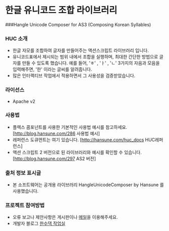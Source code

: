 # 한글 유니코드 조합 라이브러리

###Hangle Unicode Composer for AS3 (Composing Korean Syllables)


### HUC 소개
 * 한글 자모를 조합하여 글자를 만들어주는 액션스크립트 라이브러리 입니다.
 * 유니코드표에서 제시되는 범위 내에서 조합을 실행하며, 최대한 간단한 방법으로 글자를 만들 수 있도록 했습니다. 예를 들어, 'ㅎ' , 'ㅏ' , 'ㄴ' 3가지의 자음과 모음을 입력해주면, '한' 이라는 글씨를 알려줍니다.
 * 많은 인터랙티브 작업에서 적용하면서 그 사용성을 검증받았습니다.

### 라이선스
 * Apache v2

### 사용법
 * 플렉스 콤포넌트를 사용한 기본적인 사용법 예시를 참고하세요. [http://blog.hansune.com/286 사용법 예시]
 * 레퍼런스 도큐먼트는 여기 있습니다. [http://hansune.com/huc_docs HUC레퍼런스]
 * 액션 스크립트 2 버전으로 된 라이브러리와 예시를 확인할 수 있습니다. [http://blog.hansune.com/297 AS2 버전]

### 출처 정보 표시글
 * 본 소프트웨어는 공개용 라이브러리 HangleUnicodeComposer by Hansune 를 사용했습니다.

### 프로젝트 참여방법
 * 오류 보고나 제안사항은 게시판이나 [메일](hansoo.labs@gmail.com)을 이용해주세요. 
 * 개발자 블로그 [한수댁 작업실](http://blog.hansune.com)
 
